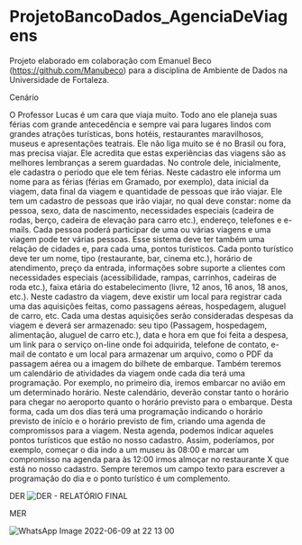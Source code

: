 # ProjetoBancoDados_AgenciaDeViagens
Projeto elaborado em colaboração com Emanuel Beco (https://github.com/Manubeco) para a disciplina de Ambiente de Dados na Universidade de Fortaleza.

Cenário

O Professor Lucas é um cara que viaja muito. Todo ano ele planeja suas férias com grande antecedência e sempre vai para lugares lindos com grandes atrações turísticas, bons hotéis, restaurantes maravilhosos, museus e apresentações teatrais. Ele não liga muito se é no Brasil ou fora, mas precisa viajar. Ele acredita que estas experiências das viagens são as melhores lembranças a serem guardadas. 
     No controle dele, inicialmente, ele cadastra o período que ele tem férias. Neste cadastro ele informa um nome para as férias (férias em Gramado, por exemplo), data inicial da viagem, data final da viagem e quantidade de pessoas que irão viajar. 
     Ele tem um cadastro de pessoas que irão viajar, no qual deve constar: nome da pessoa, sexo, data de nascimento, necessidades especiais (cadeira de rodas, berço, cadeira de elevação para carro etc.), endereço, telefones e e-mails. Cada pessoa poderá participar de uma ou várias viagens e uma viagem pode ter várias pessoas. 
     Esse sistema deve ter também uma relação de cidades e, para cada uma, pontos turísticos. Cada ponto turístico deve ter um nome, tipo (restaurante, bar, cinema etc.), horário de atendimento, preço da entrada, informações sobre suporte a clientes com necessidades especiais (acessibilidade, rampas, carrinhos, cadeiras de roda etc.), faixa etária do estabelecimento (livre, 12 anos, 16 anos, 18 anos, etc.). 
     Neste cadastro da viagem, deve existir um local para registrar cada uma das aquisições feitas, como passagens aéreas, hospedagem, aluguel de carro, etc. Cada uma destas aquisições serão consideradas despesas da viagem e deverá ser armazenado: seu tipo (Passagem, hospedagem, alimentação, aluguel de carro etc.), data e hora em que foi feita a despesa, um link para o serviço on-line onde foi adquirida, telefone de contato, e-mail de contato e um local para armazenar um arquivo, como o PDF da passagem aérea ou a imagem do bilhete de embarque. 
     Também teremos um calendário de atividades da viagem onde cada dia terá uma programação. Por exemplo, no primeiro dia, iremos embarcar no avião em um determinado horário. Neste calendário, deverão constar tanto o horário para chegar no aeroporto quanto o horário previsto para o embarque. Desta forma, cada um dos dias terá uma programação indicando o horário previsto de início e o horário previsto de fim, criando uma agenda de compromissos para a viagem. Nesta agenda, podemos indicar aqueles pontos turísticos que estão no nosso cadastro. Assim, poderíamos, por exemplo, começar o dia indo a um museu às 08:00 e marcar um compromisso na agenda para às 12:00 irmos almoçar no restaurante X que está no nosso cadastro. Sempre teremos um campo texto para escrever a programação do dia e o ponto turístico é um complemento. 


DER
![DER - RELATÓRIO FINAL](https://user-images.githubusercontent.com/97921717/174783136-d2d7b7c6-e8f9-4048-9f63-974449fabcb7.png)


MER

![WhatsApp Image 2022-06-09 at 22 13 00](https://user-images.githubusercontent.com/97921717/174782740-4ae93b60-d978-4ae0-94a3-2d1aa3d82e9d.jpeg)
